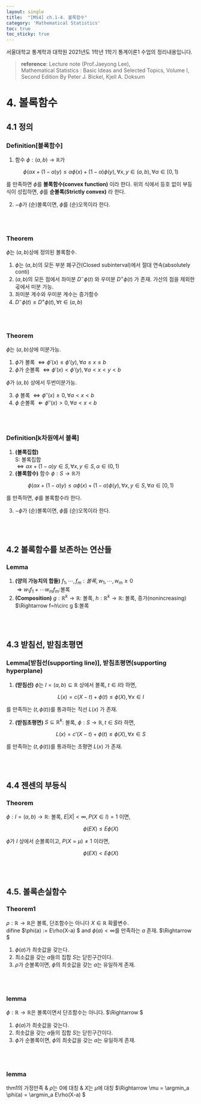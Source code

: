 ```yaml
---
layout: single
title:  "[MS4] ch.1-4. 볼록함수"
category: 'Mathematical Statistics'
toc: true
toc_sticky: true
---
```



서울대학교 통계학과 대학원 2021년도 1학년 1학기 통계이론1 수업의 정리내용입니다. <br/>
> **reference**: Lecture note (Prof.Jaeyong Lee),<br/> Mathematical Statistics : Basic Ideas and Selected Topics, Volume I, Second Edition By Peter J. Bickel, Kjell A. Doksum


# 4. 볼록함수

## 4.1 정의

### $\textbf{Definition[볼록함수]}$
1. 함수 $\phi: (a,b) \rightarrow \mathbb{R}$가 

<center>

$\phi(\alpha x + (1-\alpha)y) \leq \alpha \phi(x) + (1 - \alpha) \phi(y), \forall x, y \in (a,b), \forall \alpha \in [0,1)$ 

</center>

를 만족하면 $\phi$를 **볼록함수(convex function)** 이라 한다.
위의 식에서 등호 없이 부등식이 성립하면, $\phi$를 **순볼록(Strictly convex)** 라 한다.

2. $-\phi$가 (순)볼록이면, $\phi$를 (순)오목이라 한다.



<br/><br/>


### $\textbf{Theorem}$
$\phi$는 $(a,b)$상에 정의된 볼록함수.
1. $\phi$는 $(a,b)$의 모든 부분 폐구간(Closed subinterval)에서 절대 연속(absolutely conti)
2. $(a,b)$의 모든 점에서 좌미분 $D^- \phi(t)$ 와 우미분 $D^+ \phi(t)$ 가 존재. 가산의 점을 제외한 곣에서 미분 가능.
3. 좌미분 계수와 우미분 계수는 증가함수
4. $D^- \phi(t) \leq D^+ \phi(t), \forall t \in (a,b)$


<br/><br/>

### $\textbf{Theorem}$
$\phi$는 $(a,b)$상에 미분가능.
1. $\phi$가 볼록 $\Leftrightarrow \phi'(x) \leq \phi'(y), \forall a \leq x \leq b$
2. $\phi$가 순볼록 $\Leftrightarrow \phi'(x) < \phi'(y), \forall a < x<y< b$

$\phi$가 $(a,b)$ 상에서 두번미분가능.

3. $\phi$ 볼록 $\Leftrightarrow \phi''(x) \geq 0, \forall a < x < b$
4. $\phi$ 순볼록 $\Leftarrow \phi''(x) > 0, \forall a < x < b$


<br/><br/>


### $\textbf{Definition[k차원에서 볼록]}$
1. **(볼록집합)** <br/> S: 볼록집합 <br/> $\Leftrightarrow \alpha x + (1 - \alpha)y \in S, \forall x, y \in S, \alpha \in (0,1)$
2. **(볼록함수)** 함수 $\phi: S \rightarrow \mathbb{R}$가 

<center>

$\phi(\alpha x + (1-\alpha)y) \leq \alpha \phi(x) + (1 - \alpha) \phi(y), \forall x, y \in S, \forall \alpha \in [0,1)$ 

</center>

를 만족하면, $\phi$를 볼록함수라 한다.

3. $-\phi$가 (순)볼록이면, $\phi$를 (순)오목이라 한다.

<br/><br/>

## 4.2 볼록함수를 보존하는 연산들

### $\textbf{Lemma}$

1. **(양의 가능치의 합들)** $f_1, \cdots, f_m: 볼록, w_1, \cdots, w_m \geq 0$ <br/> $\Rightarrow w_1f_1 + \cdots w_mf_m$:볼록
2. **(Composition)** $g:\mathbb{R}^k \rightarrow \mathbb{R}$: 볼록, $h:\mathbb{R}^k \rightarrow \mathbb{R}$: 볼록, 증가(nonincreasing) <br/> $\Rightarrow f=h\circ g $:볼록


<br/><br/>

## 4.3 받침선, 받침초평면

### $\textbf{Lemma[받침선(supporting line)], 받침초평면(supporting hyperplane)}$
1. **(받침선)** $\phi$는 $I=(a,b) \subseteq \mathbb{R}$ 상에서 볼록, $t \in I$라 하면, 


<center>

$L(x) = c(X-t) + \phi(t) \leq \phi(X), \forall x \in I$

</center>

를 만족하는 $(t,\phi(t))$를 통과하는 직선 $L(x)$ 가 존재.

2. **(받침초평면)** $S \subseteq \mathbb{R}^k$: 볼록, $\phi : S \rightarrow \mathbb{R}, t \in S$라 하면, 

<center>

$L(x) = c'(X-t) + \phi(t) \leq \phi(X), \forall x \in S$

</center>

를 만족하는 $(t,\phi(t))$를 통과하는 초평면 $L(x)$ 가 존재.

<br/><br/>

## 4.4 젠센의 부등식

### $\textbf{Theorem}$

$\phi: I=(a,b) \rightarrow \mathbb{R}$: 볼록, $E\vert X \vert < \infty, P(X \in I ) = 1$ 이면,

<center>

$\phi(EX) \leq E\phi(X)$

</center>

$\phi$가 $I$ 상에서 순볼록이고, $P(X=\mu) \ne 1$ 이라면,

<center>

$\phi(EX) < E\phi(X)$

</center>



<br/><br/>

## 4.5. 볼록손실함수

### $\textbf{Theorem1}$
$\rho: \mathbb{R} \rightarrow \mathbb{R}$은 볼록, 단조함수는 아니다 $X \in \mathbb{R}$ 확률변수. <br/> difine $\phi(a) := E\rho(X-a) $ and $\phi(a) < \infty$를 만족하는 $a$ 존재.
$\Rightarrow $ 
1. $\phi(a)$가 최솟값을 갖는다. 
2. 최소값을 갖는 $a$들의 집합 $S$는 닫힌구간이다.
3. $\rho$가 순볼록이면, $\phi$의 최솟값을 갖는 $a$는 유일하게 존재.


<br/><br/>

### $\textbf{lemma}$

$\phi: \mathbb{R} \rightarrow \mathbb{R}$은 볼록이면서 단조함수는 아니다.
$\Rightarrow $ 
1. $\phi (a)$가 최솟값을 갖는다.
2. 최솟값을 갖는 $a$들의 집합 $S$는 닫힌구간이다.
3. $\phi$가 순볼록이면, $\phi$의 최솟값을 갖는 $a$는 유일하게 존재.



<br/><br/>

### $\textbf{lemma}$
thm1의 가정만족 & $\rho$는 0에 대칭 & $X$는 $\mu$에 대칭
$\Rightarrow \mu = \argmin_a \phi(a) = \argmin_a E\rho(X-a) $ 